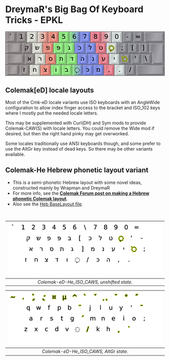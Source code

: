 DreymaR's Big Bag Of Keyboard Tricks - EPKL
===========================================

![EPKL help image for Colemak-eD-He Angle-ISO](./Cmk-Heb_ISO-Angle_s0_EPKL.png)
  

Colemak[eD] locale layouts
--------------------------
Most of the Cmk-eD locale variants use ISO keyboards with an AngleWide configuration to allow index finger access to the bracket and ISO_102 keys where I mostly put the needed locale letters.
  
This may be supplemented with Curl(DH) and Sym mods to provide Colemak-CAW(S) with locale letters. You could remove the Wide mod if desired, but then the right hand pinky may get overworked.
  
Some locales traditionally use ANSI keyboards though, and some prefer to use the AltGr key instead of dead keys. So there may be other variants available.
<br>

Colemak-He Hebrew phonetic layout variant
-----------------------------------------
- This is a semi-phonetic Hebrew layout with some novel ideas, constructed mainly by Wrapman and DreymaR
- For more info, see the **[Colemak Forum post on making a Hebrew phonetic Colemak layout][HebFor]**.
- Also see the [Heb BaseLayout file][HebLay].
<br>

|![EPKL help image for Colemak-eD-He CAWS on an ISO board, unshifted state](./Cmk-eD-He_ISO_CurlAWideSym/state0.png)|
|   :---:   |
|_Colemak-eD-He_ISO_CAWS, unshifted state._|

|![EPKL help image for Colemak-eD-He CAWS on an ISO board, AltGr state](./Cmk-eD-He_ISO_CurlAWideSym/state6.png)|
|   :---:   |
|_Colemak-eD-He_ISO_CAWS, AltGr state._|

[HebFor]: https://forum.colemak.com/topic/1458-locale-colemak-variants-for-several-countries-the-edreymar-way/#p19971 (HebMak discussed on the Colemak Forum)
[HebLay]: ../BaseLayout_Cmk-eD-Heb.ini (the Colemak-eD-Heb EPKL BaseLayout file)